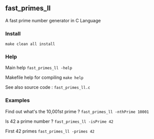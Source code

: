 ## fast_primes_ll
A fast prime number generator in C Language

### Install
```make clean all install```

### Help
 Main help
```fast_primes_ll -help```

Makefile help for compiling
```make help```

See also source code :
```fast_primes_ll.c```

### Examples
Find out what's the 10,001st prime ?
```fast_primes_ll -nthPrime 10001```

Is 42 a prime number ?
```fast_primes_ll -isPrime 42```

First 42 primes
```fast_primes_ll -primes 42```

